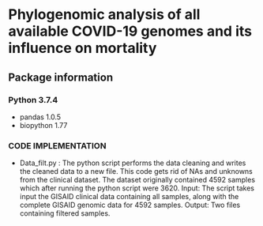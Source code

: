 # Phylogenomic analysis of all available COVID-19 genomes and its influence on mortality

## Package information
### Python 3.7.4
- pandas 1.0.5
- biopython 1.77

### CODE IMPLEMENTATION

- Data_filt.py : The python script performs the data cleaning and writes the cleaned data to a new file. This code gets rid of NAs and unknowns from the clinical dataset. The dataset originally contained 4592 samples which after running the python script were 3620. 
  Input: The script takes input the GISAID clinical data containing all samples, along with the complete GISAID genomic data for 4592 samples.
  Output: Two files containing filtered samples.
